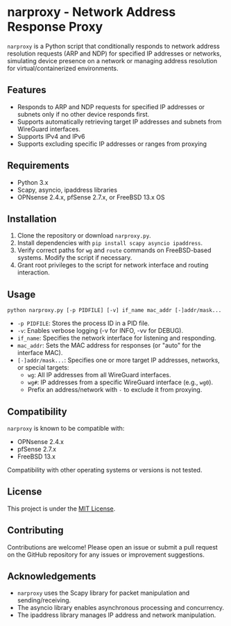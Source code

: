 # narproxy - Network Address Response Proxy

`narproxy` is a Python script that conditionally responds to network address resolution requests (ARP and NDP) for specified IP addresses or networks, simulating device presence on a network or managing address resolution for virtual/containerized environments.

## Features

*   Responds to ARP and NDP requests for specified IP addresses or subnets only if no other device responds first.
*   Supports automatically retrieving target IP addresses and subnets from WireGuard interfaces.
*   Supports IPv4 and IPv6
*   Supports excluding specific IP addresses or ranges from proxying

## Requirements

*   Python 3.x
*   Scapy, asyncio, ipaddress libraries
*   OPNsense 2.4.x, pfSense 2.7.x, or FreeBSD 13.x OS

## Installation

1.  Clone the repository or download `narproxy.py`.
2.  Install dependencies with `pip install scapy asyncio ipaddress`.
3.  Verify correct paths for `wg` and `route` commands on FreeBSD-based systems. Modify the script if necessary.
4.  Grant root privileges to the script for network interface and routing interaction.

## Usage

`python narproxy.py [-p PIDFILE] [-v] if_name mac_addr [-]addr/mask...`

*   `-p PIDFILE`: Stores the process ID in a PID file.
*   `-v`: Enables verbose logging (-v for INFO, -vv for DEBUG).
*   `if_name`: Specifies the network interface for listening and responding.
*   `mac_addr`: Sets the MAC address for responses (or "auto" for the interface MAC).
*   `[-]addr/mask...`: Specifies one or more target IP addresses, networks, or special targets:
    *   `wg`: All IP addresses from all WireGuard interfaces.
    *   `wg#`: IP addresses from a specific WireGuard interface (e.g., `wg0`).
    *   Prefix an address/network with `-` to exclude it from proxying.

## Compatibility

`narproxy` is known to be compatible with:

*   OPNsense 2.4.x
*   pfSense 2.7.x
*   FreeBSD 13.x

Compatibility with other operating systems or versions is not tested.

## License

This project is under the [MIT License](LICENSE).

## Contributing 

Contributions are welcome! Please open an issue or submit a pull request on the GitHub repository for any issues or improvement suggestions.

## Acknowledgements

*   `narproxy` uses the Scapy library for packet manipulation and sending/receiving.
*   The asyncio library enables asynchronous processing and concurrency.
*   The ipaddress library manages IP address and network manipulation.
